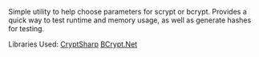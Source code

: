 Simple utility to help choose parameters for scrypt or bcrypt. Provides a quick way to test runtime and memory usage, as well as generate hashes for testing.

Libraries Used:
[CryptSharp](http://www.zer7.com/software/cryptsharp)
[BCrypt.Net](https://bcrypt.codeplex.com/)